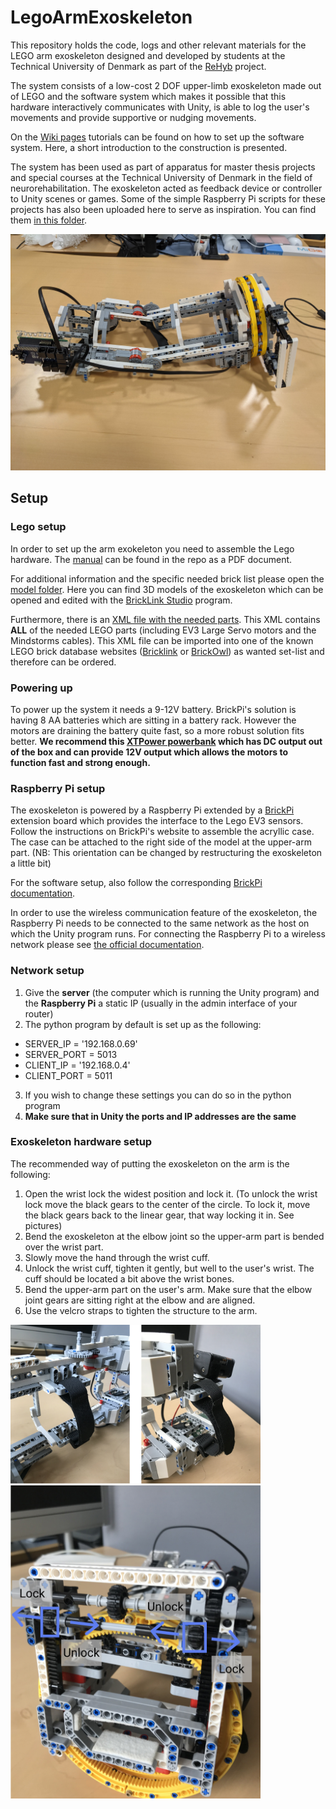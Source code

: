 # LegoArmExoskeleton

This repository holds the code, logs and other relevant materials for the LEGO arm exoskeleton designed and developed by students at the Technical University of Denmark as part of the [ReHyb](https://rehyb.eu/) project.

The system consists of a low-cost 2 DOF upper-limb exoskeleton made out of LEGO and the software system which makes it possible that this hardware interactively communicates with Unity, is able to log the user's movements and provide supportive or nudging movements.

On the [Wiki pages](https://github.com/REHYB/LegoArmExoskeleton/wiki) tutorials can be found on how to set up the software system. Here, a short introduction to the construction is presented.

The system has been used as part of apparatus for master thesis projects and special courses at the Technical University of Denmark in the field of neurorehabilitation. The exoskeleton acted as feedback device or controller to Unity scenes or games. Some of the simple Raspberry Pi scripts for these projects has also been uploaded here to serve as inspiration. You can find them [in this folder](https://github.com/REHYB/LegoArmExoskeleton/tree/main/example_code).


<img src="https://raw.githubusercontent.com/REHYB/LegoArmExoskeleton/main/pictures/exoskeleton.jpeg" alt="Exoskeleton" width="670"/>

## Setup

### Lego setup
In order to set up the arm exokeleton you need to assemble the Lego hardware. The [manual](https://github.com/REHYB/LegoArmExoskeleton/blob/main/lego_model/LEGO%20Arm%20Exoskeleton%20Mk1%20manual.pdf) can be found in the repo as a PDF document. 

For additional information and the specific needed brick list please open the [model folder](https://github.com/REHYB/LegoArmExoskeleton/tree/main/lego_model). Here you can find 3D models of the exoskeleton which can be opened and edited with the [BrickLink Studio](https://www.bricklink.com/v3/studio/download.page) program.

Furthermore, there is an [XML file with the needed parts](https://github.com/REHYB/LegoArmExoskeleton/blob/main/lego_model/LEGO%20Arm%20Exoskeleton%20Mk1.xml). This XML contains **ALL** of the needed LEGO parts (including EV3 Large Servo motors and the Mindstorms cables). This XML file can be imported into one of the known LEGO brick database websites ([Bricklink](https://www.bricklink.com/) or [BrickOwl](https://www.brickowl.com/)) as wanted set-list and therefore can be ordered.

### Powering up
To power up the system it needs a 9-12V battery. BrickPi's solution is having 8 AA batteries which are sitting in a battery rack. However the motors are draining the battery quite fast, so a more robust solution fits better. **We recommend this [XTPower powerbank](https://www.xtpower.de/XT-16000QC3-PowerBank-modern-DC-/-USB-battery-with-15600mAh-up-to-24V) which has DC output out of the box and can provide 12V output which allows the motors to function fast and strong enough.**

### Raspberry Pi setup
The exoskeleton is powered by a Raspberry Pi extended by a [BrickPi](https://www.dexterindustries.com/brickpi/) extension board which provides the interface to the Lego EV3 sensors. Follow the instructions on BrickPi's website to assemble the acryllic case. The case can be attached to the right side of the model at the upper-arm part. (NB: This orientation can be changed by restructuring the exoskeleton a little bit)

For the software setup, also follow the corresponding [BrickPi documentation](https://www.dexterindustries.com/BrickPi/brickpi-tutorials-documentation/getting-started/pi-prep/).

In order to use the wireless communication feature of the exoskeleton, the Raspberry Pi needs to be connected to the same network as the host on which the Unity program runs. For connecting the Raspberry Pi to a wireless network please see [the official documentation](https://www.raspberrypi.org/documentation/configuration/wireless/wireless-cli.md).

### Network setup
1. Give the **server** (the computer which is running the Unity program) and the **Raspberry Pi** a static IP (usually in the admin interface of your router)
2. The python program by default is set up as the following:
  * SERVER_IP = '192.168.0.69'
  * SERVER_PORT = 5013
  * CLIENT_IP = '192.168.0.4'
  * CLIENT_PORT = 5011
3. If you wish to change these settings you can do so in the python program
4. **Make sure that in Unity the ports and IP addresses are the same**

### Exoskeleton hardware setup
The recommended way of putting the exoskeleton on the arm is the following:
1. Open the wrist lock the widest position and lock it. (To unlock the wrist lock move the black gears to the center of the circle. To lock it, move the black gears back to the linear gear, that way locking it in. See pictures)
2. Bend the exoskeleton at the elbow joint so the upper-arm part is bended over the wrist part.
3. Slowly move the hand through the wrist cuff.
4. Unlock the wrist cuff, tighten it gently, but well to the user's wrist. The cuff should be located a bit above the wrist bones.
5. Bend the upper-arm part on the user's arm. Make sure that the elbow joint gears are sitting right at the elbow and are aligned.
6. Use the velcro straps to tighten the structure to the arm.

<img src="https://raw.githubusercontent.com/REHYB/LegoArmExoskeleton/main/pictures/velcro.png" alt="Velcro" width="400"/>
<img src="https://raw.githubusercontent.com/REHYB/LegoArmExoskeleton/main/pictures/locking_mechanism.jpg" alt="Locking mechanism" width="400"/>
